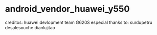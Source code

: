# android_vendor_huawei_y550
creditos: huawei devlopment team G620S
especial thanks to:
surdupetru
desalesouche
dianlujitao
